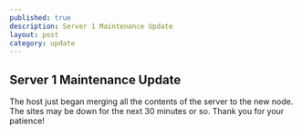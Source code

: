 ```yaml
---
published: true
description: Server 1 Maintenance Update
layout: post
category: update
---
```

## Server 1 Maintenance Update

The host just began merging all the contents of the server to the new node. The sites may be down for the next 30 minutes or so. Thank you for your patience!

